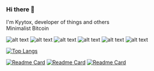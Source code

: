 ### Hi there 👋

<!--
**Kyytox/Kyytox** is a ✨ _special_ ✨ repository because its `README.md` (this file) appears on your GitHub profile.

Here are some ideas to get you started:

- 🔭 I’m currently working on ...
- 🌱 I’m currently learning ...
- 👯 I’m looking to collaborate on ...
- 🤔 I’m looking for help with ...
- 💬 Ask me about ...
- 📫 How to reach me: ...
- 😄 Pronouns: ...
- ⚡ Fun fact: ...
-->

I'm Kyytox, developer of things and others
<br>
Minimalist Bitcoin

![alt text](https://img.shields.io/static/v1?label=&message=Bitcoin&color=yellow)
![alt text](https://img.shields.io/static/v1?label=&message=Lightning-Network&color=yellow)
![alt text](https://img.shields.io/static/v1?label=&message=Python&color=red)
![alt text](https://img.shields.io/static/v1?label=&message=JavaScript&color=yellowgreen)
![alt text](https://img.shields.io/static/v1?label=&message=React&color=blue)
![alt text](https://img.shields.io/static/v1?label=&message=Flask&color=lightgrey)

[![Top Langs](https://github-readme-stats.vercel.app/api/top-langs/?username=Kyytox&langs_count=8&theme=dark)](https://github.com/anuraghazra/github-readme-stats)


[![Readme Card](https://github-readme-stats.vercel.app/api/pin/?username=Kyytox&repo=bitcoin_quizz&theme=dark&card_width=100px)](https://github.com/Kyytox/bitcoin_quizz) [![Readme Card](https://github-readme-stats.vercel.app/api/pin/?username=Kyytox&repo=bitcoin_quizz&theme=dark)](https://github.com/Kyytox/bitcoin_quizz) [![Readme Card](https://github-readme-stats.vercel.app/api/pin/?username=Kyytox&repo=bitcoin_quizz&theme=dark)](https://github.com/Kyytox/bitcoin_quizz)


